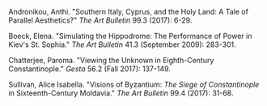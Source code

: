 Andronikou, Anthi. "Southern Italy, Cyprus, and the Holy Land: A Tale of Parallel Aesthetics?" _The Art Bulletin_ 99.3 (2017): 6-29.

Boeck, Elena. "Simulating the Hippodrome: The Performance of Power in Kiev's St. Sophia." _The Art Bulletin_ 41.3 (September 2009): 283-301.

Chatterjee, Paroma. "Viewing the Unknown in Eighth-Century Constantinople." _Gesta_ 56.2 (Fall 2017): 137-149.

Sullivan, Alice Isabella. "Visions of Byzantium: _The Siege of Constantinople_ in Sixteenth-Century Moldavia." _The Art Bulletin_ 99.4 (2017): 31-68.
